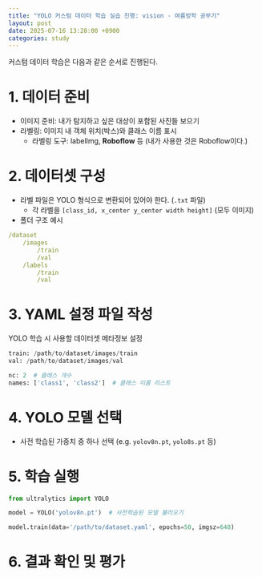 ```yaml
---
title: "YOLO 커스텀 데이터 학습 실습 진행: vision - 여름방학 공부기"
layout: post
date: 2025-07-16 13:28:00 +0900
categories: study
---
```


커스텀 데이터 학습은 다음과 같은 순서로 진행된다.


# 1. 데이터 준비
- 이미지 준비: 내가 탐지하고 싶은 대상이 포함된 사진들 보으기
- 라벨링: 이미지 내 객체 위치(박스)와 클래스 이름 표시
    - 라벨링 도구: labelImg, **Roboflow** 등 (내가 사용한 것은 Roboflow이다.)

# 2. 데이터셋 구성
- 라벨 파일은 YOLO 형식으로 변환되어 있어야 한다. (`.txt` 파일)
    - 각 라벨을 `[class_id, x_center y_center width height]` (모두 이미지) 
- 폴더 구조 예시
```yaml
/dataset
    /images
        /train
        /val
    /labels
        /train
        /val
```

# 3. YAML 설정 파일 작성
YOLO 학습 시 사용할 데이터셋 메타정보 설정
```python
train: /path/to/dataset/images/train
val: /path/to/dataset/images/val

nc: 2  # 클래스 개수
names: ['class1', 'class2']  # 클래스 이름 리스트
```

# 4. YOLO 모델 선택
- 사전 학습된 가중치 중 하나 선택 (e.g. `yolov8n.pt`, `yolo8s.pt` 등)

# 5. 학습 실행
```python
from ultralytics import YOLO

model = YOLO('yolov8n.pt')  # 사전학습된 모델 불러오기

model.train(data='/path/to/dataset.yaml', epochs=50, imgsz=640)
```

# 6. 결과 확인 및 평가